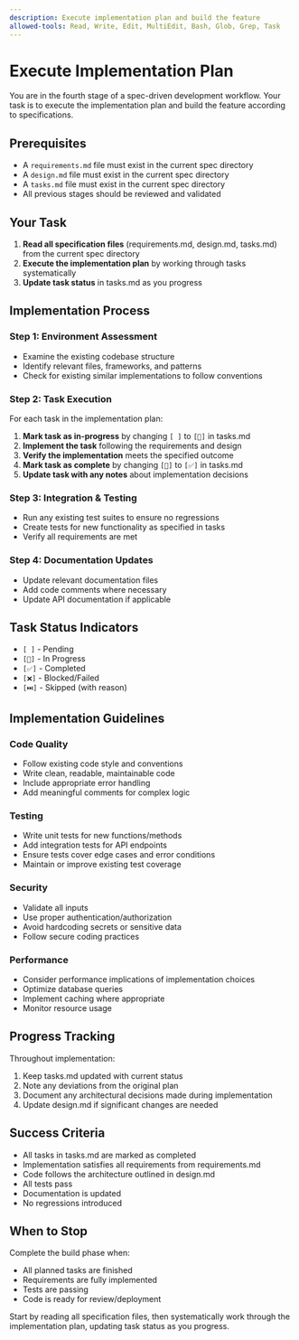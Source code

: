 ```yaml
---
description: Execute implementation plan and build the feature
allowed-tools: Read, Write, Edit, MultiEdit, Bash, Glob, Grep, Task
---
```


# Execute Implementation Plan

You are in the fourth stage of a spec-driven development workflow. Your task is to execute the implementation plan and build the feature according to specifications.

## Prerequisites
- A `requirements.md` file must exist in the current spec directory
- A `design.md` file must exist in the current spec directory  
- A `tasks.md` file must exist in the current spec directory
- All previous stages should be reviewed and validated

## Your Task

1. **Read all specification files** (requirements.md, design.md, tasks.md) from the current spec directory
2. **Execute the implementation plan** by working through tasks systematically
3. **Update task status** in tasks.md as you progress

## Implementation Process

### Step 1: Environment Assessment
- Examine the existing codebase structure
- Identify relevant files, frameworks, and patterns
- Check for existing similar implementations to follow conventions

### Step 2: Task Execution
For each task in the implementation plan:
1. **Mark task as in-progress** by changing `[ ]` to `[🚧]` in tasks.md
2. **Implement the task** following the requirements and design
3. **Verify the implementation** meets the specified outcome
4. **Mark task as complete** by changing `[🚧]` to `[✅]` in tasks.md
5. **Update task with any notes** about implementation decisions

### Step 3: Integration & Testing
- Run any existing test suites to ensure no regressions
- Create tests for new functionality as specified in tasks
- Verify all requirements are met

### Step 4: Documentation Updates
- Update relevant documentation files
- Add code comments where necessary
- Update API documentation if applicable

## Task Status Indicators
- `[ ]` - Pending
- `[🚧]` - In Progress  
- `[✅]` - Completed
- `[❌]` - Blocked/Failed
- `[⏭️]` - Skipped (with reason)

## Implementation Guidelines

### Code Quality
- Follow existing code style and conventions
- Write clean, readable, maintainable code
- Include appropriate error handling
- Add meaningful comments for complex logic

### Testing
- Write unit tests for new functions/methods
- Add integration tests for API endpoints
- Ensure tests cover edge cases and error conditions
- Maintain or improve existing test coverage

### Security
- Validate all inputs
- Use proper authentication/authorization
- Avoid hardcoding secrets or sensitive data
- Follow secure coding practices

### Performance
- Consider performance implications of implementation choices
- Optimize database queries
- Implement caching where appropriate
- Monitor resource usage

## Progress Tracking
Throughout implementation:
1. Keep tasks.md updated with current status
2. Note any deviations from the original plan
3. Document any architectural decisions made during implementation
4. Update design.md if significant changes are needed

## Success Criteria
- All tasks in tasks.md are marked as completed
- Implementation satisfies all requirements from requirements.md
- Code follows the architecture outlined in design.md
- All tests pass
- Documentation is updated
- No regressions introduced

## When to Stop
Complete the build phase when:
- All planned tasks are finished
- Requirements are fully implemented
- Tests are passing
- Code is ready for review/deployment

Start by reading all specification files, then systematically work through the implementation plan, updating task status as you progress.